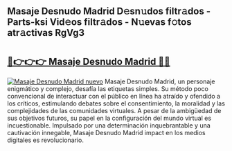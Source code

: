 ## Masaje Desnudo Madrid D𝚎sn𝚞dos filtr𝚊dos - Parts-ksi Vid𝚎os filtr𝚊dos - N𝚞evas f𝚘tos atr𝚊ctivas RgVg3

# <h2><a href="http://mb9h84.tromn.icu/?c=Masaje+Desnudo+Madrid">🔗👉👉👉 Masaje Desnudo Madrid 🔗🔗</a></h2>

[![Masaje Desnudo Madrid nuevo](https://i.imgur.com/pEAQMta.gif)](http://mb9h84.tromn.icu/?c=Masaje+Desnudo+Madrid)
Masaje Desnudo Madrid, un personaje enigmático y complejo, desafía las etiquetas simples. Su método poco convencional de interactuar con el público en línea ha atraído y ofendido a los críticos, estimulando debates sobre el consentimiento, la moralidad y las complejidades de las comunidades virtuales. A pesar de la ambigüedad de sus objetivos futuros, su papel en la configuración del mundo virtual es incuestionable. Impulsado por una determinación inquebrantable y una cautivación innegable, Masaje Desnudo Madrid impact en los medios digitales es revolucionario.
